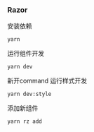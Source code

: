 ### Razor

安装依赖

```
yarn
```

运行组件开发

```
yarn dev
```

新开command 运行样式开发

```
yarn dev:style
```

添加新组件

```
yarn rz add
```
